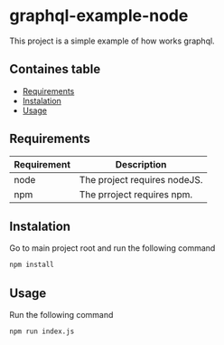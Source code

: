 # graphql-example-node

This project is a simple example of how works graphql.

## Containes table

- [Requirements](#requirements)
- [Instalation](#instalation)
- [Usage](#usage)

## Requirements

| Requirement | Description |
|--------------|-------------|
| node | The project requires nodeJS. |
| npm | The prroject requires npm. |

## Instalation

Go to main project root and run the following command

```bash
npm install
```

## Usage

Run the following command

```bash
npm run index.js
```
